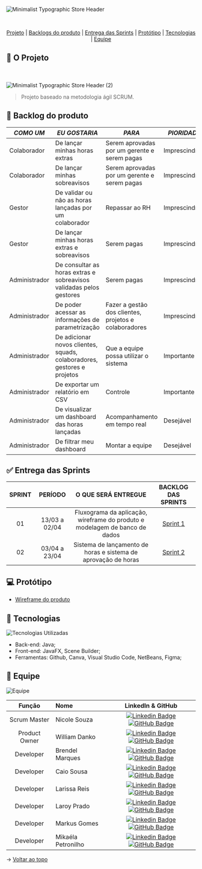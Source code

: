 ![Minimalist Typographic Store Header](https://user-images.githubusercontent.com/108769169/226620983-5d4e39bb-0efa-4355-b3d8-6be2d1ea7fcc.gif)

<br id="topo">
<p align="center">
    <a href="#sobre">Projeto</a>  |
    <a href="#backlogs">Backlogs do produto</a>  |
    <a href="#entrega">Entrega das Sprints</a>  |
    <a href="#prototipo">Protótipo</a>   |
    <a href="#tecnologias">Tecnologias</a>  |
    <a href="#equipe">Equipe</a>
</p>

<span id="sobre">

## :page_with_curl: O Projeto
<br></br>
![Minimalist Typographic Store Header (2)](https://user-images.githubusercontent.com/108769169/226636877-f162670e-fb82-4bec-b4ec-f55f39ab2a62.gif)
> Projeto baseado na metodologia ágil SCRUM.

<span id="backlogs">

## :dart: Backlog do produto

| *COMO UM* |  *EU GOSTARIA*  | *PARA* | *PIORIDADE* |
|-----------------------|-------------------------|-------------------------|-------------------------|
| Colaborador | De lançar minhas horas extras | Serem aprovadas por um gerente e serem pagas | Imprescindível	|
| Colaborador | De lançar minhas sobreavisos | Serem aprovadas por um gerente e serem pagas | Imprescindível	| 
| Gestor |  De validar ou não as horas lançadas por um colaborador | Repassar ao RH | Imprescindível |
| Gestor | De lançar minhas horas extras e sobreavisos | Serem pagas | Imprescindível |
| Administrador | De consultar as horas extras e sobreavisos validadas pelos gestores | Serem pagas | Imprescindível |
| Administrador | De poder acessar as informações de parametrização | Fazer a gestão dos clientes, projetos e colaboradores | Imprescindível |
| Administrador | De adicionar novos clientes, squads, colaboradores, gestores e projetos | Que a equipe possa utilizar o sistema | Importante |
| Administrador | De exportar um relatório em CSV  | Controle | Importante |
| Administrador | De visualizar um dashboard das horas lançadas | Acompanhamento em tempo real | Desejável |
| Administrador | De filtrar meu dashboard  | Montar a equipe | Desejável |

<span id="entrega">

## :white_check_mark: Entrega das Sprints

| **SPRINT** | **PERÍODO**| **O QUE SERÁ ENTREGUE** | **BACKLOG DAS SPRINTS** |
|:-------------:|:-----------------------:|:-------------------------:|:-------------------------:|
|  01  | 13/03 a 02/04 | Fluxograma da aplicação, wireframe do produto e modelagem de banco de dados | <a href="https://github.com/codecatss/API-BD2/wiki/Sprint-1">Sprint 1</a> |
|  02  | 03/04 a 23/04 | Sistema de lançamento de horas e sistema de aprovação de horas | <a href="https://github.com/codecatss/API-BD2/wiki/Backlog-Sprint-2">Sprint 2</a>

<span id="prototipo">

## :computer: Protótipo
- <a href= "https://www.figma.com/community/file/1223284617048557184" >   Wireframe do produto </a>


<span id="tecnologias">
    
## :wrench: Tecnologias  

![Tecnologias Utilizadas](https://user-images.githubusercontent.com/111530654/228836686-9338cf6c-6a5c-4cf2-af19-e48656d7f672.gif) 

- Back-end: Java;
- Front-end: JavaFX, Scene Builder;
- Ferramentas: Github, Canva, Visual Studio Code, NetBeans, Figma;

<span id="equipe">
    
## :busts_in_silhouette: Equipe

![Equipe](https://user-images.githubusercontent.com/108769169/226708787-268e9ad5-f93d-4429-b1c3-57eca11ff1e8.gif)


|    Função     | Nome    |    LinkedIn & GitHub      |
| :-----------: | :------------------------------------ | :-------------------------------------------------------------------------------------------------------------------------------------------------------------------------------------------------------------------------------------------------------------------------------------------------------------------------: |
| Scrum Master | Nicole Souza           |     [![Linkedin Badge](https://img.shields.io/badge/Linkedin-blue?style=flat-square&logo=Linkedin&logoColor=white)](https://www.linkedin.com/in/nicolem-souza/) [![GitHub Badge](https://img.shields.io/badge/GitHub-111217?style=flat-square&logo=github&logoColor=white)](https://github.com/NicSouza)              |
| Product Owner | William Danko      |     [![Linkedin Badge](https://img.shields.io/badge/Linkedin-blue?style=flat-square&logo=Linkedin&logoColor=white)](https://www.linkedin.com/in/willian-danko-leite-caboski-5410741b4) [![GitHub Badge](https://img.shields.io/badge/GitHub-111217?style=flat-square&logo=github&logoColor=white)](https://github.com/DankoCaboski)    
| Developer| Brendel Marques    |     [![Linkedin Badge](https://img.shields.io/badge/Linkedin-blue?style=flat-square&logo=Linkedin&logoColor=white)](https://www.linkedin.com/in/brendel-marques/) [![GitHub Badge](https://img.shields.io/badge/GitHub-111217?style=flat-square&logo=github&logoColor=white)](https://github.com/BrendelMarques)              |
| Developer | Caio Sousa           |     [![Linkedin Badge](https://img.shields.io/badge/Linkedin-blue?style=flat-square&logo=Linkedin&logoColor=white)](https://www.linkedin.com/in/caio-sousa-75b631124/) [![GitHub Badge](https://img.shields.io/badge/GitHub-111217?style=flat-square&logo=github&logoColor=white)](https://github.com/Caio-sousaFatec)              |
| Developer| Larissa Reis        |     [![Linkedin Badge](https://img.shields.io/badge/Linkedin-blue?style=flat-square&logo=Linkedin&logoColor=white)](https://www.linkedin.com/in/larissa-reis-693568250/) [![GitHub Badge](https://img.shields.io/badge/GitHub-111217?style=flat-square&logo=github&logoColor=white)](https://github.com/larissa-fernanda)              |
| Developer| Laroy Prado      |     [![Linkedin Badge](https://img.shields.io/badge/Linkedin-blue?style=flat-square&logo=Linkedin&logoColor=white)](https://www.linkedin.com/in/laroyprado/) [![GitHub Badge](https://img.shields.io/badge/GitHub-111217?style=flat-square&logo=github&logoColor=white)](https://github.com/laroyprado)              |
| Developer| Markus Gomes        |     [![Linkedin Badge](https://img.shields.io/badge/Linkedin-blue?style=flat-square&logo=Linkedin&logoColor=white)](https://www.linkedin.com/in/markus-gomes-013b76250) [![GitHub Badge](https://img.shields.io/badge/GitHub-111217?style=flat-square&logo=github&logoColor=white)](https://github.com/markusgomes)              |
| Developer| Mikaéla Petronilho         |     [![Linkedin Badge](https://img.shields.io/badge/Linkedin-blue?style=flat-square&logo=Linkedin&logoColor=white)](https://www.linkedin.com/in/mika%C3%A9la-petronilho-31198a252) [![GitHub Badge](https://img.shields.io/badge/GitHub-111217?style=flat-square&logo=github&logoColor=white)](https://github.com/MikaelaBgtt)


→ [Voltar ao topo](#topo)
